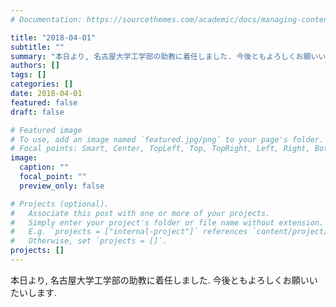 ```yaml
---
# Documentation: https://sourcethemes.com/academic/docs/managing-content/

title: "2018-04-01"
subtitle: ""
summary: "本日より, 名古屋大学工学部の助教に着任しました. 今後ともよろしくお願いいたいします."
authors: []
tags: []
categories: []
date: 2018-04-01
featured: false
draft: false

# Featured image
# To use, add an image named `featured.jpg/png` to your page's folder.
# Focal points: Smart, Center, TopLeft, Top, TopRight, Left, Right, BottomLeft, Bottom, BottomRight.
image:
  caption: ""
  focal_point: ""
  preview_only: false

# Projects (optional).
#   Associate this post with one or more of your projects.
#   Simply enter your project's folder or file name without extension.
#   E.g. `projects = ["internal-project"]` references `content/project/deep-learning/index.md`.
#   Otherwise, set `projects = []`.
projects: []
---
```


本日より, 名古屋大学工学部の助教に着任しました.
今後ともよろしくお願いいたいします.
<!--more--> 